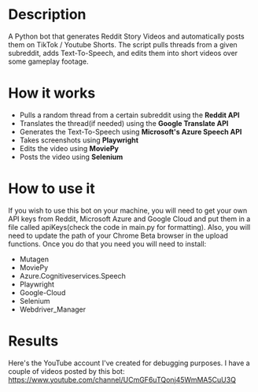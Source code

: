 # Description

A Python bot that generates Reddit Story Videos and automatically posts them on TikTok / Youtube Shorts. The script pulls threads from a given subreddit, adds Text-To-Speech, and edits them into short videos over some gameplay footage.

# How it works

* Pulls a random thread from a certain subreddit using the **Reddit API**
* Translates the thread(if needed) using the **Google Translate API**
* Generates the Text-To-Speech using **Microsoft's Azure Speech API**
* Takes screenshots using **Playwright**
* Edits the video using **MoviePy**
* Posts the video using **Selenium**

# How to use it

If you wish to use this bot on your machine, you will need to get your own API keys from Reddit, Microsoft Azure and Google Cloud and put them in a file called apiKeys(check the code in main.py for formatting). Also, you will need to update the path of your Chrome Beta browser in the upload functions. Once you do that you need you will need to install:
* Mutagen
* MoviePy
* Azure.Cognitiveservices.Speech
* Playwright
* Google-Cloud
* Selenium
* Webdriver_Manager

# Results

Here's the YouTube account I've created for debugging purposes. I have a couple of videos posted by this bot: https://www.youtube.com/channel/UCmGF6uTQonj45WmMA5CuU3Q

